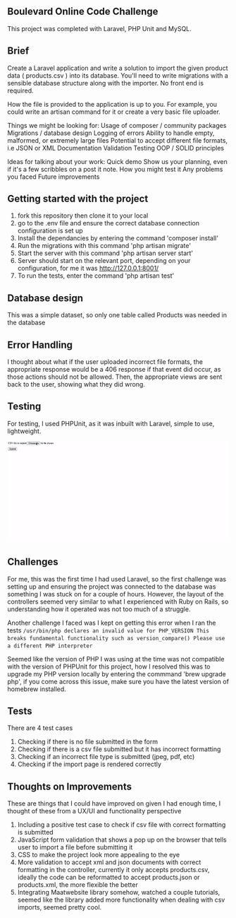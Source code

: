 ## Boulevard Online Code Challenge

This project was completed with Laravel, PHP Unit and MySQL.

## Brief
Create a Laravel application and write a solution to import the given product data ( products.csv ) into
its database. You'll need to write migrations with a sensible database structure along with the importer. No
front end is required.

How the file is provided to the application is up to you. For example, you could write an artisan command
for it or create a very basic file uploader.

Things we might be looking for:
Usage of composer / community packages
Migrations / database design
Logging of errors
Ability to handle empty, malformed, or extremely large files
Potential to accept different file formats, i.e JSON or XML
Documentation
Validation
Testing
OOP / SOLID principles

Ideas for talking about your work:
Quick demo
Show us your planning, even if it's a few scribbles on a post it note.
How you might test it
Any problems you faced
Future improvements

## Getting started with the project
1) fork this repository then clone it to your local
2) go to the .env file and ensure the correct database connection configuration is set up
3) Install the dependancies by entering the command 'composer install'
4) Run the migrations with this command 'php artisan migrate'
5) Start the server with this command 'php artisan server start'
6) Server should start on the relevant port, depending on your configuration, for me it was http://127.0.0.1:8001/
7) To run the tests, enter the command 'php artisan test'

## Database design
This was a simple dataset, so only one table called Products was needed in the database

## Error Handling
I thought about what if the user uploaded incorrect file formats, the appropriate response would be a 406 response if that event did occur, as those actions should not be allowed. Then, the appropriate views are sent back to the user, showing what they did wrong.

## Testing
For testing, I used PHPUnit, as it was inbuilt with Laravel, simple to use, lightweight.

![](demo.gif)

## Challenges
For me, this was the first time I had used Laravel, so the first challenge was setting up and ensuring the project was connected to the database was something I was stuck on for a couple of hours. However, the layout of the controllers seemed very similar to what I experienced with Ruby on Rails, so understanding how it operated was not too much of a struggle.

Another challenge I faced was I kept on getting this error when I ran the tests
`/usr/bin/php declares an invalid value for PHP_VERSION
This breaks fundamental functionality such as version_compare()
Please use a different PHP interpreter`

Seemed like the version of PHP I was using at the time was not compatible with the version of PHPUnit for this project, how I resolved this was to upgrade my PHP version locally by entering the commmand 'brew upgrade php', if you come across this issue, make sure you have the latest version of homebrew installed.

## Tests
There are 4 test cases
1) Checking if there is no file submitted in the form
2) Checking if there is a csv file submitted but it has incorrect formatting
3) Checking if an incorrect file type is submitted (jpeg, pdf, etc)
4) Checking if the import page is rendered correctly

## Thoughts on Improvements
These are things that I could have improved on given I had enough time, I thought of these from a UX/UI and functionality perspective

1) Including a positive test case to check if csv file with correct formatting is submitted
2) JavaScript form validation that shows a pop up on the browser that tells user to import a file before submitting it
3) CSS to make the project look more appealing to the eye
4) More validation to accept xml and json documents with correct formatting in the controller, currently it only accepts products.csv, ideally the code can be reformatted to accept products.json or products.xml, the more flexible the better
5) Integrating Maatwebsite library somehow, watched a couple tutorials, seemed like the library added more functionality when dealing with csv imports, seemed pretty cool.















